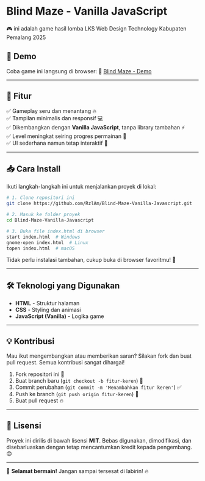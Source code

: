 # Blind Maze - Vanilla JavaScript

🎮 ini adalah game hasil lomba LKS Web Design Technology Kabupaten Pemalang 2025

## 🚀 Demo

Coba game ini langsung di browser:
🔗 [Blind Maze - Demo](https://rzlam.github.io/blind-maze/)

---

## 📌 Fitur

✅ Gameplay seru dan menantang 🔥  
✅ Tampilan minimalis dan responsif 💻  
✅ Dikembangkan dengan **Vanilla JavaScript**, tanpa library tambahan ⚡  
✅ Level meningkat seiring progres permainan 🎯  
✅ UI sederhana namun tetap interaktif 🎨

---

## 📥 Cara Install

Ikuti langkah-langkah ini untuk menjalankan proyek di lokal:

```bash
# 1. Clone repositori ini
git clone https://github.com/RzlAm/Blind-Maze-Vanilla-Javascript.git

# 2. Masuk ke folder proyek
cd Blind-Maze-Vanilla-Javascript

# 3. Buka file index.html di browser
start index.html  # Windows
gnome-open index.html  # Linux
topen index.html  # macOS
```

Tidak perlu instalasi tambahan, cukup buka di browser favoritmu! 🚀

---

## 🛠️ Teknologi yang Digunakan

- **HTML** - Struktur halaman
- **CSS** - Styling dan animasi
- **JavaScript (Vanilla)** - Logika game

---

## 💡 Kontribusi

Mau ikut mengembangkan atau memberikan saran? Silakan fork dan buat pull request. Semua kontribusi sangat dihargai!

1. Fork repositori ini 🍴
2. Buat branch baru (`git checkout -b fitur-keren`) 🌿
3. Commit perubahan (`git commit -m 'Menambahkan fitur keren'`) ✅
4. Push ke branch (`git push origin fitur-keren`) 🚀
5. Buat pull request 🔥

---

## 📜 Lisensi

Proyek ini dirilis di bawah lisensi **MIT**. Bebas digunakan, dimodifikasi, dan disebarluaskan dengan tetap mencantumkan kredit kepada pengembang. 😊

---

🚀 **Selamat bermain!** Jangan sampai tersesat di labirin! 🔥
